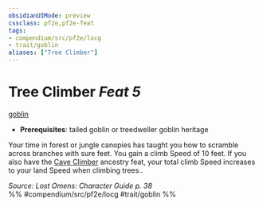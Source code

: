 ```yaml
---
obsidianUIMode: preview
cssclass: pf2e,pf2e-feat
tags:
- compendium/src/pf2e/locg
- trait/goblin
aliases: ["Tree Climber"]
---
```

# Tree Climber  *Feat 5*  
[goblin](rules/traits/goblin.md "Goblin Ancestry & Heritage Trait")  

- **Prerequisites**: tailed goblin or treedweller goblin heritage

Your time in forest or jungle canopies has taught you how to scramble across branches with sure feet. You gain a climb Speed of 10 feet. If you also have the [Cave Climber](compendium/feats/cave-climber.md) ancestry feat, your total climb Speed increases to your land Speed when climbing trees..

*Source: Lost Omens: Character Guide p. 38*  
%% #compendium/src/pf2e/locg #trait/goblin %%
